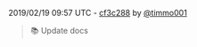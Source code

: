 2019/02/19 09:57 UTC - [cf3c288](https://github.com/hassio-addons/addon-thelounge/commit/cf3c28819117237a47d2f6fba3042bd0f564258a) by [@timmo001](https://github.com/timmo001)
> :books: Update docs 

